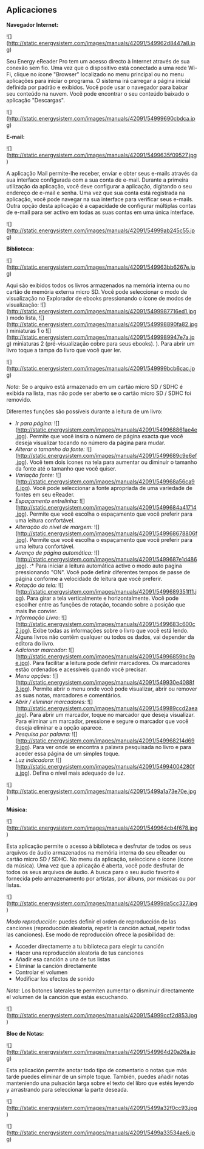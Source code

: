 ## Aplicaciones

**Navegador Internet:**

![] (http://static.energysistem.com/images/manuals/42091/549962d8447a8.jpg)

Seu Energy eReader Pro tem um acesso directo à Internet através de sua conexão sem fio. Uma vez que o dispositivo está conectado a uma rede Wi-Fi, clique no ícone "Browser" localizado no menu principal ou no menu aplicações para iniciar o programa. O sistema irá carregar a página inicial definida por padrão e exibidos. Você pode usar o navegador para baixar seu conteúdo na nuvem. Você pode encontrar o seu conteúdo baixado o aplicação "Descargas". 

![] (http://static.energysistem.com/images/manuals/42091/54999690cbdca.jpg)

**E-mail:**

![] (http://static.energysistem.com/images/manuals/42091/5499635f09527.jpg)

A aplicação Mail permite-lhe receber, enviar e obter seus e-mails através da sua interface configurada com a sua conta de e-mail. 
Durante a primeira utilização da aplicação, você deve configurar a aplicação, digitando o seu endereço de e-mail e senha. Uma vez que sua conta está registrada na aplicação, você pode navegar na sua interface para verificar seus e-mails. 
Outra opção desta aplicação é a capacidade de configurar múltiplas contas de e-mail para ser activo em todas as suas contas em uma única interface. 

![] (http://static.energysistem.com/images/manuals/42091/54999ab245c55.jpg)

**Biblioteca:**

![] (http://static.energysistem.com/images/manuals/42091/549963bb6267e.jpg)

Aqui são exibidos todos os livros armazenados na memória interna ou no cartão de memória externa micro SD. 
Você pode seleccionar o modo de visualização no Explorador de ebooks pressionando o ícone de modos de visualização: ![] (http://static.energysistem.com/images/manuals/42091/5499987716ed1.jpg) modo lista, ![] (http://static.energysistem.com/images/manuals/42091/549998890fa82.jpg) miniaturas 1 o ![] (http://static.energysistem.com/images/manuals/42091/5499989947e7a.jpg) miniaturas 2 (pré-visualização cobre para seus ebooks). ). Para abrir um livro toque a tampa do livro que você quer ler. 

![] (http://static.energysistem.com/images/manuals/42091/549999bcb6cac.jpg)
 
*Nota:* Se o arquivo está armazenado em um cartão micro SD / SDHC é exibida na lista, mas não pode ser aberto se o  cartão micro SD / SDHC foi removido. 

Diferentes funções são possíveis durante a leitura de um livro: 
-	*Ir para página:* ![] (http://static.energysistem.com/images/manuals/42091/549968861ae4e.jpg). Permite que você insira o número de página exacta que você deseja visualizar tocando no número da página para mudar. 
-	*Alterar o tamanho da fonte:* ![] (http://static.energysistem.com/images/manuals/42091/5499689c9e6ef.jpg). Você tem dois ícones na tela para aumentar ou diminuir o tamanho da fonte até o tamanho que você quiser. 
-	*Variação fonte:* ![] (http://static.energysistem.com/images/manuals/42091/549968a56ca94.jpg). Você pode seleccionar a fonte apropriada de uma variedade de fontes em seu eReader. 
-	*Espaçamento entrelinha:* ![] (http://static.energysistem.com/images/manuals/42091/5499684a41714.jpg). Permite que você escolha o espaçamento que você preferir para uma leitura confortável. 
-	*Alteração do nível de margem:* ![] (http://static.energysistem.com/images/manuals/42091/549968678806f.jpg). Permite que você escolha o espaçamento que você preferir para uma leitura confortável. 
-	*Avanço de página automática:* ![] (http://static.energysistem.com/images/manuals/42091/5499687e1d486.jpg). :* Para iniciar a leitura automática active o modo auto pagina pressionando "ON". Você pode definir diferentes tempos de passe de página conforme a velocidade de leitura que você preferir. 
-	*Rotação da tela:* ![] (http://static.energysistem.com/images/manuals/42091/5499689351ff1.jpg). Para girar a tela verticalmente e horizontalmente. Você pode escolher entre as funções de rotação, tocando sobre a posição que mais lhe convier.
-	*Informação Livro*: ![] (http://static.energysistem.com/images/manuals/42091/5499683c600c2.jpg). Exibe todas as informações sobre o livro que você está lendo. Alguns livros não contêm qualquer ou todos os dados, vai depender da editora do livro. 
-	*Adicionar marcador:* ![] (http://static.energysistem.com/images/manuals/42091/54996859bc9ae.jpg). Para facilitar a leitura pode definir marcadores. Os marcadores estão ordenados e acessíveis quando você precisar.
-	*Menu opções:* ![] (http://static.energysistem.com/images/manuals/42091/549930e4088f3.jpg). Permite abrir o menu onde você pode visualizar, abrir ou remover as suas notas, marcadores e comentários. 
-	*Abrir / eliminar marcadores:* ![] (http://static.energysistem.com/images/manuals/42091/549989ccd2aea.jpg). Para abrir um marcador, toque no marcador que deseja visualizar. Para eliminar um marcador, pressione e segure o marcador que você deseja eliminar e a opção aparece. 
-	*Pesquisa por palavra:* ![] (http://static.energysistem.com/images/manuals/42091/549968214d699.jpg). Para ver onde se encontra a palavra pesquisada no livro e para aceder essa página de um simples toque. 
-	*Luz indicadora:* ![] (http://static.energysistem.com/images/manuals/42091/54994004280fa.jpg). Defina o nível mais adequado de luz.

![] (http://static.energysistem.com/images/manuals/42091/5499a1a73e70e.jpg)

**Música:**

![] (http://static.energysistem.com/images/manuals/42091/549964cb4f678.jpg)

Esta aplicação permite o acesso à biblioteca e desfrutar de todos os seus arquivos de áudio armazenados na memória interna do seu eReader ou cartão micro SD / SDHC. No menu da aplicação, seleccione o ícone (ícone da música). 
Uma vez que a aplicação é aberta, você pode desfrutar de todos os seus arquivos de áudio. A busca para o seu áudio favorito é fornecida pelo armazenamento por artistas, por álbuns, por músicas ou por listas. 

![] (http://static.energysistem.com/images/manuals/42091/54999da5cc327.jpg) 

*Modo reproducción:* puedes definir el orden de reproducción de las canciones (reproducción aleatoria, repetir la canción actual, repetir todas las canciones). 
Ese modo de reproducción ofrece la posibilidad de:
-	Acceder directamente a tu biblioteca para elegir tu canción
-	Hacer una reproducción aleatoria de tus canciones
-	Añadir esa canción a una de tus listas
-	Eliminar la canción directamente
-	Controlar el volumen
-	Modificar los efectos de sonido

*Nota:* Los botones laterales te permiten aumentar o disminuir directamente el volumen de la canción que estás escuchando.

![] (http://static.energysistem.com/images/manuals/42091/54999ccf2d853.jpg)

**Bloc de Notas:**

![] (http://static.energysistem.com/images/manuals/42091/549964d20a26a.jpg)

Esta aplicación permite anotar todo tipo de comentario o notas que más tarde puedes eliminar de un simple toque. También, puedes añadir notas manteniendo una pulsación larga sobre el texto del libro que estés leyendo y arrastrando para seleccionar la parte deseada.

![] (http://static.energysistem.com/images/manuals/42091/5499a32f0cc93.jpg)

![] (http://static.energysistem.com/images/manuals/42091/5499a33534ae6.jpg)


